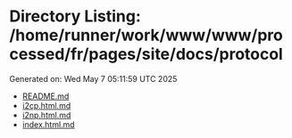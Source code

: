# Directory Listing: /home/runner/work/www/www/processed/fr/pages/site/docs/protocol
Generated on: Wed May  7 05:11:59 UTC 2025

- [README.md](README.md)
- [i2cp.html.md](i2cp.html.md)
- [i2np.html.md](i2np.html.md)
- [index.html.md](index.html.md)
